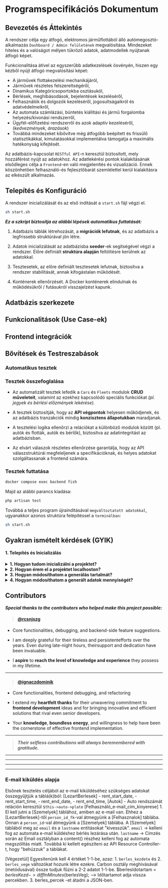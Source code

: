 # Programspecifikációs Dokumentum

## Bevezetés és Áttekintés

A rendszer célja egy átfogó, elektromos járműflottából álló autómegosztó-alkalmazás `Dashboard / Admin felületének` megvalósítása. Mindezeket hiteles és a valóságot mélyen tükröző adatok, adatmodellek nyújtanak átfogó képet.

Funkcionalitása átível az egyszerűbb adatkezelések ösvényén, hiszen egy kézből nyújt átfogó megvalósítási képet:

- A járművek flottakezelési mechanikájáról,
- Járművek részletes felszereltségéről,
- Dinamikus Kategóricsoportokba osztásukól,
- Bérlések, meghibásodások, bejelentések kezeléséről,
- Felhasználók és dolgozók kezeléséről, jogosultságaikról és adatvédelmeikről,
- Az automata számlázási, büntetés kiállítási és jármű forgalomba helyezés/kivonási rendszerről,
- Ügyfél-előfizetési rendszerről és azok adaptív kezeléséről,(_kedvezmények, árazások_)
- Továbbá mindezeket kibővítve még átfogóbb beépített és frissülő statisztikákkal, kimutatásokkal implementálva támogatja a maximális hatékonyság kifejtését.

Az adatbázis-kapcsolat `RESTful API`-n keresztül biztosított, mely hozzáférést nyújt az adatokhoz. Az adatlekérési pontok kialakításának elsődleges célja a `Frontend`-en való megjelenítés és vizualizáció. Ennek köszönhetően felhasználó-és fejlesztőbarát szemlélettel kerül kialakításra az elkészült alkalmazás.

## Telepítés és Konfiguráció

A rendszer inicializálását és az első indítását a `start.sh` fájl végzi el.

```bash
sh start.sh
```

**_Ez a szkript biztosítja az alábbi lépések automatikus futtatását:_**

1. Adatbázis táblák létrehozását, a **migrációk lefutnak**, és az adatbázis a legfrissebb struktúrával jön létre.

2. Adatok inicializálását az adatbázisba **seeder**-ek segítségével végzi a rendszer. Előre definiált **struktúra alapján** feltöltésre kerülnek az adatokkal.

3. Tesztesetek, az előre definiált tesztesetek lefutnak, biztosítva a rendszer stabilitását, annak kifogástalan működését.

4. Konténerek ellenőrzését. A Docker konténerek elindulnak és működésükről / futásukról visszajelzést kapunk.


## Adatbázis szerkezete

## Funkcionalitások (Use Case-ek)

## Frontend integrációk

## Bővítések és Testreszabások

### Automatikus tesztek

### Tesztek összefoglalása

- Az automatizált tesztek lefedik a `Cars` és `Fleets` modulok **CRUD műveleteit**, valamint az ezekhez kapcsolódó speciális funkciókat _(pl. jegyek és bérlési előzmények lekérése)._

- A tesztek biztosítják, hogy az **API végpontok** helyesen működjenek, és az adatbázis tranzakciók mindig **konzisztens állapotukban** maradjanak.

- A tesztelési logika ellenőrzi a relációkat a különböző modulok között (pl. autók és flották, autók és bérlők), biztosítva az adatintegritást az adatbázisban.

- Az elvárt válaszok részletes ellenőrzése garantálja, hogy az API válaszstruktúrái megfeleljenek a specifikációknak, és helyes adatokat szolgáltassanak a frontend számára.

### Tesztek futtatása

```bash
docker compose exec backend fish
```

Majd az alábbi parancs kiadása:

```php
php artisan test
```

Továbbá a teljes program újraindításával `megváltoztatott adatokkal`, ugyanakkor azonos struktúra felépítéssel a `terminálban`:

```bash
sh start.sh
```

## Gyakran ismételt kérdések (GYIK)

#### 1. Telepítés és Inicializálás

<details>
  <summary><strong>1. Hogyan tudom inicializálni a projektet?</strong></summary>
  A projekt inicializálásának leggyorsabb módja Linux alapú Virtual Machine (virtual-server) használatával érhető el. További információkért kövesd az alábbi útmutatót:

[Linux Virtual Machine beállítása](https://www.linuxbabe.com/linux-mint/install-virtualbox-guest-additions-in-linux-mint)

**Lépések**:

1. **Töltsd le a Docker legújabb verzióját** a [hivatalos weboldalról](https://www.docker.com/).

2. **Klónozd** le a repository-t a **Visual Studio Code** termináljában:

   ```bash
   git clone "https://github.com/Bari1192/Power-And-Go"
   cd Power-And-Go
   ```

3. **Futtasd** az alábbi parancsot:
    ```bash
    sh start.sh
    ```
Ez a folyamat automatikusan felépíti a konténereket a szükséges modulokkal és kiegészítőkkel a Docker fájlok segítségével.
</details>

<details>
  <summary><strong>2. Hogyan érem el a projektet localhoston?</strong></summary>

Amint a `start.sh` folyamata befejeződött, a projekt az alábbi **lokális linkeken** érhető el:

- [Backend](http://backend.vm1.test)

- [Frontend](http://frontend.vm1.test)

- [JSON Server](http://jsonserver.vm1.test)

- [Proxy](http://proxy.vm1.test)

- [Swagger](http://swagger.vm1.test)

- [Dokumentáció](http://docs.vm1.test)
</details>
<details>
  <summary><strong>3. Hogyan módosíthatom a generálás tartalmát? </strong></summary>
   
  `Figyelem!` A generálás összetételének módosítása kihatással lehet a Migrációra, Validálásra, Controllerre és az egyéb vele kapcsolatban álló modulokra!
  - **Minden** *- Factory -* módosítás esetén **ellenőrizze a dokumentációban** lévő **kapcsolatokat** a redundancia és hibák elkerülése végett!
    ```php
    Car -> CarFactory
    {Model} -> {Model}Factory
    ```
  - Az adatgenerálások minden esetben a hozzá tartozó `modul` nevének megfelelő `Factory` részben található, a `backend` mappában.
  
    <details>

    <summary><strong>
    3.1 Csak egy adattípust szeretnék változtatni. Hol találom annak a generálási folyamatát? </strong></summary>
    
      - `Figyelem!` A Factory részben szinte minden adat generikusan jön létre, `függvények` segítségével és kerül átadásra az értéke.
      - A függvények meghívása a `return` metódusban történik:
        ```php
        <?php
        return [
              'flotta_azon' => $flottacarmodel->id,
              'category_id' => $this->katBesorolasAutomatan($flotta),
              'plate' => $this->rendszamGeneralasUjRegi(),
              'manufacturing_year' => $gyartasiEv,
              'odometer' => $this->kmOraAllasGeneralas($gyartasiEv),
              'felszereltseg' => $felszereltseg ? $felszereltseg->id : 1,
              'power_percent' => $toltes_szazalek,
              'power_kw' => $power_kw,
              'estimated_range' => $becsultdriving_range,
              'status' => 1, 
          ];
        ```

      - Minden generálási függvény az adott Factory fájl alsó részében helyezkedik el a könyebb olvashatóság jegyében, pl:

        ```php
          <?php
          private function katBesorolasAutomatan(int $flotta): int
          {
              $idAlapjanKatBesorolas = DB::table('fleets')->where('id', $flotta)->first();
              if (!$idAlapjanKatBesorolas) {
                  throw new \Exception("Flotta nem található az ID alapján: $flotta");
              }
      
              return match ($idAlapjanKatBesorolas->motor_power) {
                  18 => 1,
                  33 => 2,
                  36 => 3,
                  65 => 4,
                  75 => 5,
                  default => 5,
              };
          }
        ```
</details>

<details>
  <summary><strong>4. Hogyan módosíthatom a generált adatok mennyiségét? </strong></summary>

  `Figyelem!` A generálás adatok mennyiségi módosítása kihatással lehet a többi modelre, Validálásra, kapcsolatokra és a generálási folyamat idejére.

  - Az adatgenerálások mennyiségi változtatását minden esetben a hozzá tartozó `modul` nevének megfelelő `Seeder` osztályban tudjuk végrehajtani, amit, a `backend/database/seeders` útvonalon ér el.

    - Reprezentatív példa a Factory által generált adatok mennyiségére a Seeder fájlban:
    ```php
    <?php
    class CarSeeder extends Seeder
    {
        public function run(): void
        {
            $cars = Car::factory(500)->make()->toArray();
            DB::table('cars')->insert($cars);
        }
    }
    ```
    - **500-ról 1.000-re** emeljük az autók generálását.Ennek eléréshez az alábbi adatsort szükséges módosítani:
      
      ```php
      <?php
      $cars = Car::factory(1_000)->make()->toArray();
      ```
</details>

## Contributors

***Special thanks to the contributors who helped make this project possible:***

> #### [@rcsnjszg](https://github.com/rcsnjszg)

- Core functionalities, debugging, and backend-side feature suggestions.

- I am deeply grateful for their tireless and persistentefforts over the years. Even during late-night hours, theirsupport and dedication have been invaluable.
- I **aspire** to **reach the level of knowledge and experience** they possess in my lifetime. 
---
> #### [@ignaczdominik](https://github.com/ignaczdominik)
- Core functionalities, frontend debugging, and refactoring

- I extend my **heartfelt thanks** for their unwavering commitment to **frontend development** ideas and for bringing innovative and efficient solutions that rival even senior developers.
- Your **knowledge**, **boundless** **energy**, and willingness to help have been the cornerstone of effective frontend implementation.
---

> ***Their selfless contributions will always beremembered with gratitude.***

---

---

---

---


### E-mail kiküldés alapja

Elsőnek tesztelés céljából az e-mail kiküldéséhez szükséges adatokat összegyűjtjük a táblá(k)ból:
[LezartBerlesek] - rent_start_date, - rent_start_time, - rent_end_date, - rent_end_time,
[Autok] - Auto rendszámát reláción keresztül `$this->auto->plate`
[Felhasználó_e-mail_cím_kinyerese] 1. El kell jutni a [Szemelyek] táblához, amiben az e-mail van.
Ehhez a [LezartBerlesek]-től `person_id_fk`-val átmegyünk a [Felhasznalok] táblába.
Onnan a `person_id`-val átmegyünk a [Szemelyek] táblába.
A [Szemelyek] táblából meg az `email` és a `lastname` entitásokat "kivesszük".
`email` -> kelleni fog az automata e-mail küldéshez bérlés lezárása után.
`lastname` -> Címzés során az Email osztályban a content() részhez kelleni fog az automata megszólítás miatt.
Továbbá ki kellett egészíteni az API Resource Controller-t, hogy "behúzzuk" a táblákat.

[Végezetül]
Egyesítenünk kell 4 értéket 1-1-be, azaz: 1. `berles_kezdete` és 2. `berles_vege` változókat hozunk létre ezekre.
Carbon osztály meghívásával (metódusával) össze tudjuk fűzni a 2-2 adatot 1-1-be.
$berlesIdotartam = $berlesKezd->diffInMinutes($berlesVeg); --> Időtartamot adja vissza percekben. 3. berles_percek -et átadni a JSON-ben.

[@storage/db-docs/dbdiagramIO.svg]: storage/db-docs/dbdiagramIO.svg
[storage/db-docs/dbdiagramIO.svg]: storage/db-docs/dbdiagramIO.svg